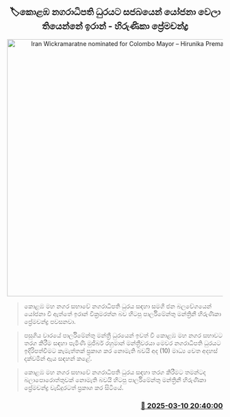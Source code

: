 <p align='center'><b><h2 align='center' title='Iran Wickramaratne nominated for Colombo Mayor – Hirunika Premachandra'>🏷කොළඹ නගරාධිපති ධුරයට සජබයෙන් යෝජනා වෙලා තියෙන්නේ ඉරාන් - හිරුණිකා ප්‍රේමචන්ද්‍ර</h2></b></p>
<p align='center'><img src='https://helakuru.sgp1.cdn.digitaloceanspaces.com/esana/images/lib/hirunika-premachandra-ld.jpg' width='600' alt='Iran Wickramaratne nominated for Colombo Mayor – Hirunika Premachandra'></p>

> කොළඹ මහ නගර සභාවේ නගරාධිපති ධුරය සඳහා සමගි ජන බලවේගයෙන් යෝජනා වී ඇත්තේ ඉරාන් වික්‍රමරත්න බව හිටපු පාර්ලිමේන්තු මන්ත්‍රිනී හිරුණිකා ප්‍රේමචන්ද්‍ර පවසනවා.

> පසුගිය වාරයේ පාර්ලිමේන්තු මන්ත්‍රී ධුරයෙන් ඉවත් වී කොළඹ මහ නගර සභාවට තරග කිරීම සඳහා පැමිණි මුජිබර් රහුමාන් මන්ත්‍රීවරයා මෙවර නගරාධිපති ධුරයට ඉදිරිපත්වීමට කැමැත්තක් ප්‍රකාශ කර නොමැති බවයි අද (10) මාධ්‍ය වෙත අදහස් දක්වමින් ඇය සඳහන් කළේ.

> කොළඹ මහ නගර සභාවේ නගරාධිපති ධුරය සඳහා තරග කිරීමට තමන්ටද බලාපොරොත්තුවක් නොමැති බවයි හිටපු පාර්ලිමේන්තු මන්ත්‍රිනී හිරුණිකා ප්‍රේමචන්ද්‍ර වැඩිදුරටත් ප්‍රකාශ කර සිටියේ.



<h3 align='right'><a href='https://www.helakuru.lk/esana/p/108206/'>📅 2025-03-10 20:40:00</a></h3>
